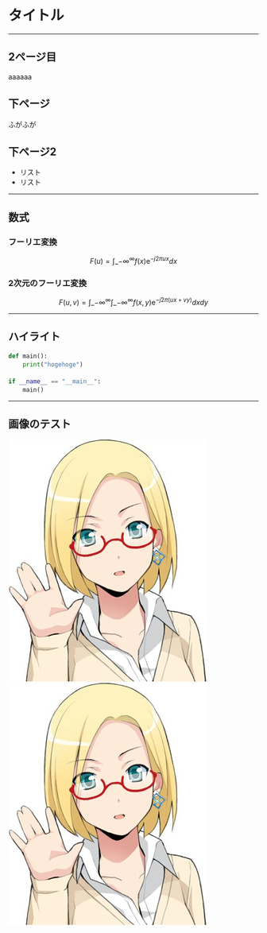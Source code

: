 # タイトル

---

## 2ページ目

aaaaaa

>>>

## 下ページ
ふがふが

>>>

## 下ページ2
- リスト
- リスト

---

## 数式
### フーリエ変換
$$
F(u) = \int\_{-\infty}^{\infty} f(x)\mathrm{e}^{-j2\pi ux}dx
$$

### 2次元のフーリエ変換
$$
F(u,v) = \int\_{-\infty}^{\infty} \int\_{-\infty}^{\infty} f(x,y)\mathrm{e}^{-j2\pi (ux + vy )}dxdy
$$

---

## ハイライト

```python
def main():
	print("hogehoge")
	
if __name__ == "__main__":
	main()
```  

---

## 画像のテスト
![クラウディアさん](img/claudia.jpg)
<img src="img/claudia.jpg">





